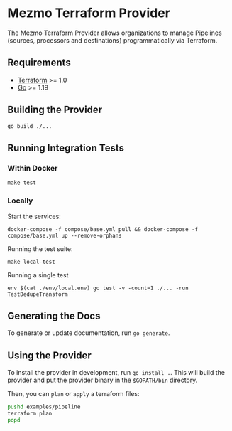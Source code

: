 # Mezmo Terraform Provider

The Mezmo Terraform Provider allows organizations to manage Pipelines (sources, processors and destinations)
programmatically via Terraform.

## Requirements

- [Terraform](https://www.terraform.io/downloads.html) >= 1.0
- [Go](https://golang.org/doc/install) >= 1.19

## Building the Provider

```shell
go build ./...
```

## Running Integration Tests

### Within Docker

```shell
make test
```

### Locally

Start the services:

```shell
docker-compose -f compose/base.yml pull && docker-compose -f compose/base.yml up --remove-orphans
```

Running the test suite:

```shell
make local-test
```

Running a single test

```shell
env $(cat ./env/local.env) go test -v -count=1 ./... -run TestDedupeTransform
```

## Generating the Docs

To generate or update documentation, run `go generate`.

## Using the Provider

To install the provider in development, run `go install .`. This will build the provider and put the provider
binary in the `$GOPATH/bin` directory.

Then, you can `plan` or `apply` a terraform files:

```bash
pushd examples/pipeline
terraform plan
popd
```

